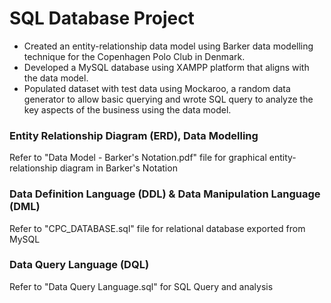 # SQL Database Project
- Created an entity-relationship data model using Barker data modelling technique for the Copenhagen Polo Club in Denmark. <br />
- Developed a MySQL database using XAMPP platform that aligns with the data model.<br />
- Populated dataset with test data using Mockaroo, a random data generator to allow basic querying and wrote SQL query to analyze the key aspects of the business using the data model. 
### Entity Relationship Diagram (ERD), Data Modelling
Refer to "Data Model - Barker's Notation.pdf" file for graphical entity-relationship diagram in Barker's Notation
### Data Definition Language (DDL) & Data Manipulation Language (DML) 
Refer to "CPC_DATABASE.sql" file for relational database exported from MySQL
### Data Query Language (DQL)
Refer to "Data Query Language.sql" for SQL Query and analysis 
